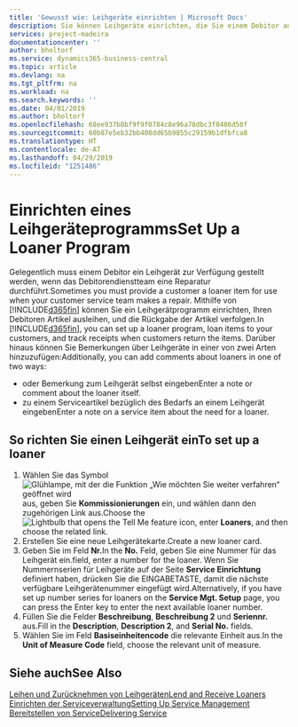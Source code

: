 ```yaml
---
title: 'Gewusst wie: Leihgeräte einrichten | Microsoft Docs'
description: Sie können Leihgeräte einrichten, die Sie einem Debitor ausleihen können, wenn er Serviceartikel im Service hat.
services: project-madeira
documentationcenter: ''
author: bholtorf
ms.service: dynamics365-business-central
ms.topic: article
ms.devlang: na
ms.tgt_pltfrm: na
ms.workload: na
ms.search.keywords: ''
ms.date: 04/01/2019
ms.author: bholtorf
ms.openlocfilehash: 68ee937b8bf9f9f0784c8e96a78dbc3f0486d50f
ms.sourcegitcommit: 60b87e5eb32bb408dd65b9855c29159b1dfbfca8
ms.translationtype: HT
ms.contentlocale: de-AT
ms.lasthandoff: 04/29/2019
ms.locfileid: "1251486"
---
```

# <a name="set-up-a-loaner-program"></a><span data-ttu-id="d38b2-103">Einrichten eines Leihgeräteprogramms</span><span class="sxs-lookup"><span data-stu-id="d38b2-103">Set Up a Loaner Program</span></span>
<span data-ttu-id="d38b2-104">Gelegentlich muss einem Debitor ein Leihgerät zur Verfügung gestellt werden, wenn das Debitorendienstteam eine Reparatur durchführt.</span><span class="sxs-lookup"><span data-stu-id="d38b2-104">Sometimes you must provide a customer a loaner item for use when your customer service team makes a repair.</span></span> <span data-ttu-id="d38b2-105">Mithilfe von [!INCLUDE[d365fin](includes/d365fin_md.md)] können Sie ein Leihgerätprogramm einrichten, Ihren Debitoren Artikel ausleihen, und die Rückgabe der Artikel verfolgen.</span><span class="sxs-lookup"><span data-stu-id="d38b2-105">In [!INCLUDE[d365fin](includes/d365fin_md.md)], you can set up a loaner program, loan items to your customers, and track receipts when customers return the items.</span></span> <span data-ttu-id="d38b2-106">Darüber hinaus können Sie Bemerkungen über Leihgeräte in einer von zwei Arten hinzuzufügen:</span><span class="sxs-lookup"><span data-stu-id="d38b2-106">Additionally, you can add comments about loaners in one of two ways:</span></span>  
  
* <span data-ttu-id="d38b2-107">oder Bemerkung zum Leihgerät selbst eingeben</span><span class="sxs-lookup"><span data-stu-id="d38b2-107">Enter a note or comment about the loaner itself.</span></span>  
* <span data-ttu-id="d38b2-108">zu einem Serviceartikel bezüglich des Bedarfs an einem Leihgerät eingeben</span><span class="sxs-lookup"><span data-stu-id="d38b2-108">Enter a note on a service item about the need for a loaner.</span></span>  

## <a name="to-set-up-a-loaner"></a><span data-ttu-id="d38b2-109">So richten Sie einen Leihgerät ein</span><span class="sxs-lookup"><span data-stu-id="d38b2-109">To set up a loaner</span></span>  
1. <span data-ttu-id="d38b2-110">Wählen Sie das Symbol ![Glühlampe, mit der die Funktion „Wie möchten Sie weiter verfahren“ geöffnet wird](media/ui-search/search_small.png "Wie möchten Sie weiter verfahren?") aus, geben Sie **Kommissionierungen** ein, und wählen dann den zugehörigen Link aus.</span><span class="sxs-lookup"><span data-stu-id="d38b2-110">Choose the ![Lightbulb that opens the Tell Me feature](media/ui-search/search_small.png "Tell me what you want to do") icon, enter **Loaners**, and then choose the related link.</span></span>  
2. <span data-ttu-id="d38b2-111">Erstellen Sie eine neue Leihgerätekarte.</span><span class="sxs-lookup"><span data-stu-id="d38b2-111">Create a new loaner card.</span></span> 
3. <span data-ttu-id="d38b2-112">Geben Sie im Feld **Nr.**</span><span class="sxs-lookup"><span data-stu-id="d38b2-112">In the **No.**</span></span> <span data-ttu-id="d38b2-113">Feld,  geben Sie eine Nummer für das Leihgerät ein.</span><span class="sxs-lookup"><span data-stu-id="d38b2-113">field, enter a number for the loaner.</span></span> <span data-ttu-id="d38b2-114">Wenn Sie Nummernserien für Leihgeräte auf der Seite **Service Einrichtung** definiert haben, drücken Sie die EINGABETASTE, damit die nächste verfügbare Leihgerätenummer eingefügt wird.</span><span class="sxs-lookup"><span data-stu-id="d38b2-114">Alternatively, if you have set up number series for loaners on the **Service Mgt. Setup** page, you can press the Enter key to enter the next available loaner number.</span></span>  
4. <span data-ttu-id="d38b2-115">Füllen Sie die Felder **Beschreibung**, **Beschreibung 2** und **Seriennr.** aus.</span><span class="sxs-lookup"><span data-stu-id="d38b2-115">Fill in the **Description**, **Description 2**, and **Serial No.** fields.</span></span>  
5. <span data-ttu-id="d38b2-116">Wählen Sie im Feld **Basiseinheitencode** die relevante Einheit aus.</span><span class="sxs-lookup"><span data-stu-id="d38b2-116">In the **Unit of Measure Code** field, choose the relevant unit of measure.</span></span>  
  
## <a name="see-also"></a><span data-ttu-id="d38b2-117">Siehe auch</span><span class="sxs-lookup"><span data-stu-id="d38b2-117">See Also</span></span>
[<span data-ttu-id="d38b2-118">Leihen und Zurücknehmen von Leihgeräten</span><span class="sxs-lookup"><span data-stu-id="d38b2-118">Lend and Receive Loaners</span></span>](service-how-to-lend-receive-loaners.md)  
[<span data-ttu-id="d38b2-119">Einrichten der Serviceverwaltung</span><span class="sxs-lookup"><span data-stu-id="d38b2-119">Setting Up Service Management</span></span>](service-setup-service.md)  
[<span data-ttu-id="d38b2-120">Bereitstellen von Service</span><span class="sxs-lookup"><span data-stu-id="d38b2-120">Delivering Service</span></span>](service-deliver-service.md)  

